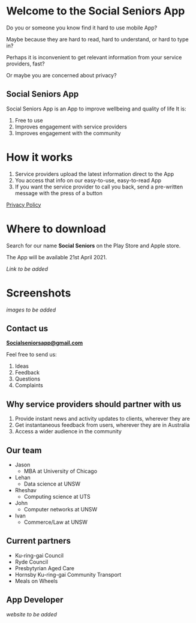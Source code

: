 # Welcome to the Social Seniors App

Do you or someone you know find it hard to use mobile App?

Maybe because they are hard to read, hard to understand, or hard to type in?

Perhaps it is inconvenient to get relevant information from your service providers, fast?

Or maybe you are concerned about privacy?

## Social Seniors App

Social Seniors App is an App to improve wellbeing and quality of life
It is:
1. Free to use
2. Improves engagement with service providers
3. Improves engagement with the community

# How it works

1. Service providers upload the latest information direct to the App
2. You access that info on our easy-to-use, easy-to-read App
3. If you want the service provider to call you back, send a pre-written message with the press of a button


[Privacy Policy](https://privacy.socialseniorsapp.com)

# Where to download

Search for our name **Social Seniors** on the Play Store and Apple store. 

The App will be available 21st April 2021.

_Link to be added_

# Screenshots

_images to be added_


## Contact us

 **Socialseniorsapp@gmail.com**

Feel free to send us:
1. Ideas
2. Feedback
3. Questions
4. Complaints


## Why service providers should partner with us


1. Provide instant news and activity updates to clients, wherever they are
2. Get instantaneous feedback from users, wherever they are in Australia
3. Access a wider audience in the community



## Our team

- Jason
  - MBA at University of Chicago
- Lehan
  - Data science at UNSW
- Rheshav
  - Computing science at UTS
- John
  - Computer networks at UNSW
- Ivan
  - Commerce/Law at UNSW



## Current partners

- Ku-ring-gai Council
- Ryde Council
- Presbytyrian Aged Care
- Hornsby Ku-ring-gai Community Transport
- Meals on Wheels



## App Developer

_website to be added_


